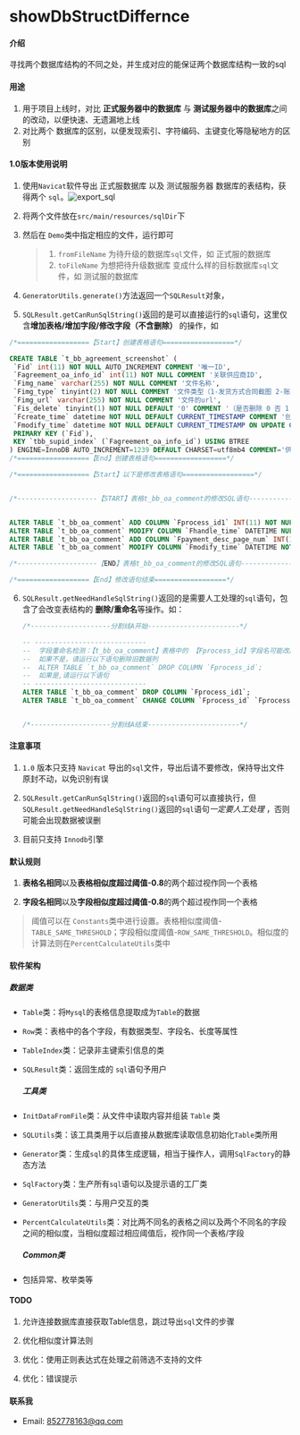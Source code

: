 # showDbStructDiffernce

#### 介绍

寻找两个数据库结构的不同之处，并生成对应的能保证两个数据库结构一致的sql

#### 用途

1. 用于项目上线时，对比 **正式服务器中的数据库** 与 **测试服务器中的数据库**之间的改动，以便快速、无遗漏地上线
2. 对比两个 数据库的区别，以便发现索引、字符编码、主键变化等隐秘地方的区别

#### 1.0版本使用说明

1. 使用`Navicat`软件导出 正式服数据库 以及 测试服服务器 数据库的表结构，获得两个 `sql`。![export_sql](https://gitee.com/klli852/showDbStructDiffernce/blob/master/src/main/resources/imgFolder/export_sql.png)
2. 将两个文件放在`src/main/resources/sqlDir`下
3. 然后在 `Demo`类中指定相应的文件，运行即可
   
   > 1. `fromFileName` 为待升级的数据库`sql`文件，如 正式服的数据库
   > 2. `toFileName` 为想把待升级数据库 变成什么样的目标数据库`sql`文件，如 测试服的数据库
4. `GeneratorUtils.generate()`方法返回一个`SQLResult`对象，
5.  `SQLResult.getCanRunSqlString()`返回的是可以直接运行的`sql`语句，这里仅含**增加表格/增加字段/修改字段（不含删除）** 的操作，如
   
   ```sql
   /*==================【Start】创建表格语句==================*/
   
   CREATE TABLE `t_bb_agreement_screenshot` (
    `Fid` int(11) NOT NULL AUTO_INCREMENT COMMENT '唯一ID',
    `Fagreement_oa_info_id` int(11) NOT NULL COMMENT '关联供应商ID',
    `Fimg_name` varchar(255) NOT NULL COMMENT '文件名称',
    `Fimg_type` tinyint(2) NOT NULL COMMENT '文件类型（1-发货方式合同截图 2-账期描述合同截图 3-发票类型合同截图 4-结算方式合同截图）',
    `Fimg_url` varchar(255) NOT NULL COMMENT '文件的url',
    `Fis_delete` tinyint(1) NOT NULL DEFAULT '0' COMMENT '（是否删除 0 否 1 是 ）',
    `Fcreate_time` datetime NOT NULL DEFAULT CURRENT_TIMESTAMP COMMENT '创建时间',
    `Fmodify_time` datetime NOT NULL DEFAULT CURRENT_TIMESTAMP ON UPDATE CURRENT_TIMESTAMP COMMENT '修改时间',
    PRIMARY KEY (`Fid`),
    KEY `tbb_supid_index` (`Fagreement_oa_info_id`) USING BTREE
   ) ENGINE=InnoDB AUTO_INCREMENT=1239 DEFAULT CHARSET=utf8mb4 COMMENT='供应商企业凭证表，与供应商信息表通过供应商id关联';
   /*==================【End】创建表格语句==================*/
   
   /*==================【Start】以下是修改表格语句==================*/

   
   /*--------------------【START】表格t_bb_oa_comment的修改SQL语句-----------------------*/

   
   ALTER TABLE `t_bb_oa_comment` ADD COLUMN `Fprocess_id1` INT(11) NOT NULL   COMMENT "流程id";
   ALTER TABLE `t_bb_oa_comment` MODIFY COLUMN `Fhandle_time` DATETIME NULL   COMMENT "处理时间";
   ALTER TABLE `t_bb_oa_comment` ADD COLUMN `Fpayment_desc_page_num` INT(11) NULL DEFAULT NULL  COMMENT "账期描述合同页码";
   ALTER TABLE `t_bb_oa_comment` MODIFY COLUMN `Fmodify_time` DATETIME NOT NULL DEFAULT CURRENT_TIMESTAMP ON UPDATE CURRENT_TIMESTAMP COMMENT "修改时间";
   
   /*--------------------【END】表格t_bb_oa_comment的修改SQL语句-----------------------*/
   
   /*==================【End】修改语句结束==================*/
   ```
   
   
6. `SQLResult.getNeedHandleSqlString()`返回的是需要人工处理的`sql`语句，包含了会改变表结构的 **删除/重命名**等操作。如：
   
   ```sql
   /*--------------------分割线A开始-----------------------*/
   
   -- ----------------------------
   --  字段重命名检测：【t_bb_oa_comment】表格中的 【Fprocess_id】字段名可能改成了 【Fprocess_id1】
   --  如果不是，请运行以下语句删除旧数据列
   --  ALTER TABLE `t_bb_oa_comment` DROP COLUMN `Fprocess_id`;
   --  如果是,请运行以下语句
   -- ----------------------------
   ALTER TABLE `t_bb_oa_comment` DROP COLUMN `Fprocess_id1`;
   ALTER TABLE `t_bb_oa_comment` CHANGE COLUMN `Fprocess_id` `Fprocess_id1` INT(11) NOT NULL   COMMENT "流程id";
   
   
   /*--------------------分割线A结束-----------------------*/
   ```
   
   

#### 注意事项

1. `1.0` 版本只支持 `Navicat` 导出的`sql`文件，导出后请不要修改，保持导出文件原封不动，以免识别有误

2. `SQLResult.getCanRunSqlString()`返回的`sql`语句可以直接执行，但`SQLResult.getNeedHandleSqlString()`返回的`sql`语句*一定要人工处理* ，否则可能会出现数据被误删

3. 目前只支持 `Innodb`引擎

#### 默认规则

1. **表格名相同**以及**表格相似度超过阈值-0.8**的两个超过视作同一个表格

2. **字段名相同**以及**字段相似度超过阈值-0.8**的两个超过视作同一个表格

> 阈值可以在 `Constants`类中进行设置。表格相似度阈值-`TABLE_SAME_THRESHOLD`；字段相似度阈值-`ROW_SAME_THRESHOLD`。相似度的计算法则在`PercentCalculateUtils`类中

#### 软件架构

##### 数据类

* `Table`类：将`Mysql`的表格信息提取成为`Table`的数据

* `Row`类：表格中的各个字段，有数据类型、字段名、长度等属性

* `TableIndex`类：记录非主键索引信息的类

* `SQLResult`类：返回生成的 `sql`语句予用户
  
  ##### 工具类

* `InitDataFromFile`类：从文件中读取内容并组装 `Table` 类

* `SQLUtils`类：该工具类用于以后直接从数据库读取信息初始化`Table`类所用

* `Generator`类：生成`sql`的具体生成逻辑，相当于操作人，调用`SqlFactory`的静态方法

* `SqlFactory`类：生产所有`sql`语句以及提示语的工厂类

* `GeneratorUtils`类：与用户交互的类

* `PercentCalculateUtils`类：对比两不同名的表格之间以及两个不同名的字段之间的相似度，当相似度超过相应阈值后，视作同一个表格/字段
  
  ##### Common类

* 包括异常、枚举类等

#### TODO

1. 允许连接数据库直接获取Table信息，跳过导出`sql`文件的步骤

2. 优化相似度计算法则

3. 优化：使用正则表达式在处理之前筛选不支持的文件

4. 优化：错误提示

#### 联系我

* Email: 852778163@qq.com
